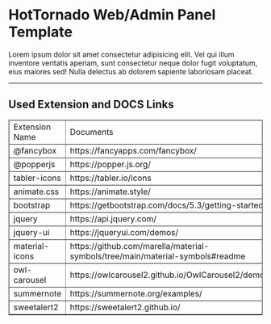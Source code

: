<h1>HotTornado Web/Admin Panel Template</h1>
<p>
    Lorem ipsum dolor sit amet consectetur adipisicing elit. Vel qui illum inventore veritatis aperiam, sunt consectetur neque dolor fugit voluptatum, eius maiores sed! Nulla delectus ab dolorem sapiente laboriosam placeat.
</p>
<hr>
<h2>Used Extension and DOCS Links</h2>
<table border="1">
    <thead>
        <tr>
            <td>Extension Name</td>
            <td>Documents</td>
        </tr>
    </thead>
    <tbody>
        <tr>
            <td>@fancybox</td>
            <td>https://fancyapps.com/fancybox/</td>
        </tr>
        <tr>
            <td>@popperjs</td>
            <td>https://popper.js.org/</td>
        </tr>
        <tr>
            <td>tabler-icons</td>
            <td>https://tabler.io/icons</td>
        </tr>
        <tr>
            <td>animate.css</td>
            <td>https://animate.style/</td>
        </tr>
        <tr>
            <td>bootstrap</td>
            <td>https://getbootstrap.com/docs/5.3/getting-started/introduction/</td>
        </tr>
        <tr>
            <td>jquery</td>
            <td>https://api.jquery.com/</td>
        </tr>
        <tr>
            <td>jquery-ui</td>
            <td>https://jqueryui.com/demos/</td>
        </tr>
        <tr>
            <td>material-icons</td>
            <td>https://github.com/marella/material-symbols/tree/main/material-symbols#readme</td>
        </tr>
        <tr>
            <td>owl-carousel</td>
            <td>https://owlcarousel2.github.io/OwlCarousel2/demos/demos.html</td>
        </tr>
        <tr>
            <td>summernote</td>
            <td>https://summernote.org/examples/</td>
        </tr>
        <tr>
            <td>sweetalert2</td>
            <td>https://sweetalert2.github.io/</td>
        </tr>
    </tbody>
</table>
